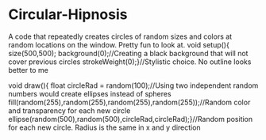 # Circular-Hipnosis
A code that repeatedly creates circles of random sizes and colors at random locations on the window. Pretty fun to look at.
void setup(){
size(500,500);
background(0);//Creating a black background that will not cover previous circles
strokeWeight(0);}//Stylistic choice. No outline looks better to me

void draw(){
  float circleRad = random(100);//Using two independent random numbers would create ellipses instead of spheres
  fill(random(255),random(255),random(255),random(255));//Random color and transparency for each new circle
  ellipse(random(500),random(500),circleRad,circleRad);}//Random position for each new circle. Radius is the same in x and y direction
